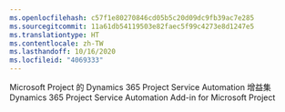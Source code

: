 ```yaml
---
ms.openlocfilehash: c57f1e80270846cd05b5c20d09dc9fb39ac7e285
ms.sourcegitcommit: 11a61db54119503e82faec5f99c4273e8d1247e5
ms.translationtype: HT
ms.contentlocale: zh-TW
ms.lasthandoff: 10/16/2020
ms.locfileid: "4069333"
---
```

<span data-ttu-id="b010f-101">Microsoft Project 的 Dynamics 365 Project Service Automation 增益集</span><span class="sxs-lookup"><span data-stu-id="b010f-101">Dynamics 365 Project Service Automation Add-in for Microsoft Project</span></span>